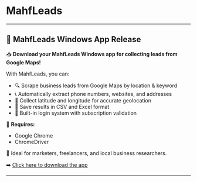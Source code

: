 # MahfLeads


---

## 🚀 MahfLeads Windows App Release

📥 **Download your MahfLeads Windows app for collecting leads from Google Maps!**

With MahfLeads, you can:

* 🔍 Scrape business leads from Google Maps by location & keyword
* 📞 Automatically extract phone numbers, websites, and addresses
* 📍 Collect latitude and longitude for accurate geolocation
* 💾 Save results in CSV and Excel format
* 🔐 Built-in login system with subscription validation

📌 **Requires:**

* Google Chrome
* ChromeDriver


🧠 Ideal for marketers, freelancers, and local business researchers.

➡️ [Click here to download the app](#https://mahf-leads.pages.dev/download)

---


